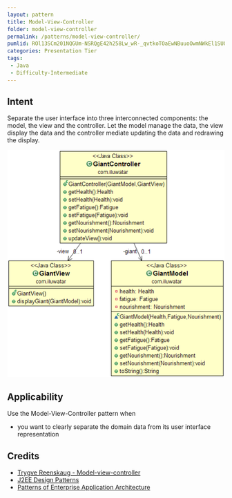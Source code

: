 ```yaml
---
layout: pattern
title: Model-View-Controller
folder: model-view-controller
permalink: /patterns/model-view-controller/
pumlid: ROl13SCm201NQGUm-NSRQgE42h258Lw_wR-_qvtkoTOaEwNBuuoOwmNWkEl1SUOx5taR5cHHsr1WoOs13X-yi7HQV5YP645k2nJN3Q2ZavIBQPVVwqFajXJjVwdfMcUgV040
categories: Presentation Tier
tags:
 - Java
 - Difficulty-Intermediate
---
```


## Intent
Separate the user interface into three interconnected components:
the model, the view and the controller. Let the model manage the data, the view
display the data and the controller mediate updating the data and redrawing the
display.

![alt text](etc/model-view-controller.png "Model-View-Controller")

## Applicability
Use the Model-View-Controller pattern when

* you want to clearly separate the domain data from its user interface representation

## Credits

* [Trygve Reenskaug - Model-view-controller](http://en.wikipedia.org/wiki/Model%E2%80%93view%E2%80%93controller)
* [J2EE Design Patterns](http://www.amazon.com/J2EE-Design-Patterns-William-Crawford/dp/0596004273/ref=sr_1_2)
* [Patterns of Enterprise Application Architecture](http://www.amazon.com/Patterns-Enterprise-Application-Architecture-Martin/dp/0321127420)
